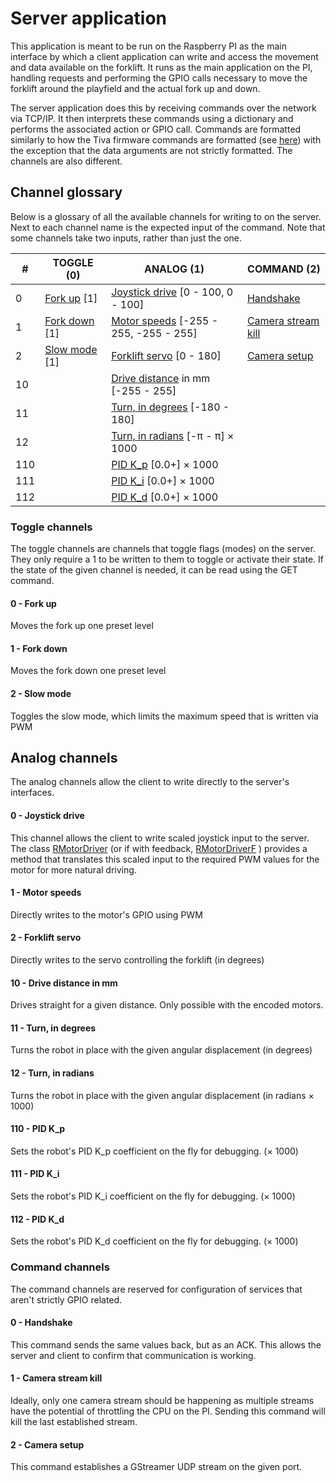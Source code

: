 # Server application
This application is meant to be run on the Raspberry PI as the main interface by which a client application can write and access the movement and data available on the forklift. It runs as the main application
on the PI, handling requests and performing the GPIO calls necessary to move the forklift around the playfield and the actual fork up and down.   

The server application does this by receiving commands over the network via TCP/IP. It then interprets these commands using a dictionary and performs the associated action or GPIO call. Commands are formatted
similarly to how the Tiva firmware commands are formatted (see [here](tiva/README.md)) with the exception that the data arguments are not strictly formatted. The channels are also different. 

## Channel glossary
Below is a glossary of all the available channels for writing to on the server. Next to each channel name is the expected input of the command. Note that some channels take two inputs, rather than just the one.

| #   | TOGGLE (0)                      | ANALOG (1)                                                      | COMMAND (2)                                   |
|-----|---------------------------------|-----------------------------------------------------------------|-----------------------------------------------|
| 0   | [Fork up](#0---fork-up) [1]     | [Joystick drive](#0---joystick-drive) [0 - 100, 0 - 100]        | [Handshake](#0---handshake)                   |
| 1   | [Fork down](#1---fork-down) [1] | [Motor speeds](#1---motor-speeds) [-255 - 255, -255 - 255]      | [Camera stream kill](#1---camera-stream-kill) |
| 2   | [Slow mode](#2---slow-mode) [1] | [Forklift servo](#2---forklift-servo) [0 - 180]                 | [Camera setup](#2---camera-setup)             |
| 10  |                                 | [Drive distance](#10---drive-distance-in-mm) in mm [-255 - 255] |                                               |
| 11  |                                 | [Turn, in degrees](#11---turn-in-degrees) [-180 - 180]          |                                               |
| 12  |                                 | [Turn, in radians](#12---turn-in-radians) [-π - π] × 1000       |                                               |
| 110 |                                 | [PID K_p](#110---pid-k_p) [0.0+] × 1000                         |                                               |
| 111 |                                 | [PID K_i](#111---pid_k_i) [0.0+] × 1000                         |                                               |
| 112 |                                 | [PID K_d](#112---pid-k_d) [0.0+] × 1000                         |                                               |

### Toggle channels
The toggle channels are channels that toggle flags (modes) on the server. They only require a 1 to be written to them to toggle or activate their state. If the state of the given channel is needed, it
can be read using the GET command.

#### 0 - Fork up
Moves the fork up one preset level

#### 1 - Fork down
Moves the fork down one preset level

#### 2 - Slow mode
Toggles the slow mode, which limits the maximum speed that is written via PWM

## Analog channels
The analog channels allow the client to write directly to the server's interfaces. 

#### 0 - Joystick drive
This channel allows the client to write scaled joystick input to the server. The class [RMotorDriver](headers/RMotorDriver.hpp) (or if with feedback, [RMotorDriverF](headers/RMotorDriverF.hpp) ) provides a method that translates this scaled input to the required PWM values for the motor for more natural driving.

#### 1 - Motor speeds
Directly writes to the motor's GPIO using PWM

#### 2 - Forklift servo
Directly writes to the servo controlling the forklift (in degrees)

#### 10 - Drive distance in mm
Drives straight for a given distance. Only possible with the encoded motors.

#### 11 - Turn, in degrees
Turns the robot in place with the given angular displacement (in degrees)

#### 12 - Turn, in radians
Turns the robot in place with the given angular displacement (in radians × 1000)

#### 110 - PID K_p
Sets the robot's PID K_p coefficient on the fly for debugging. (× 1000)

#### 111 - PID K_i
Sets the robot's PID K_i coefficient on the fly for debugging. (× 1000)

#### 112 - PID K_d
Sets the robot's PID K_d coefficient on the fly for debugging. (× 1000)

### Command channels
The command channels are reserved for configuration of services that aren't strictly GPIO related.

#### 0 - Handshake
This command sends the same values back, but as an ACK. This allows the server and client to confirm that communication is working.

#### 1 - Camera stream kill
Ideally, only one camera stream should be happening as multiple streams have the potential of throttling the CPU on the PI. Sending this command will kill the last established stream.

#### 2 - Camera setup
This command establishes a GStreamer UDP stream on the given port.



